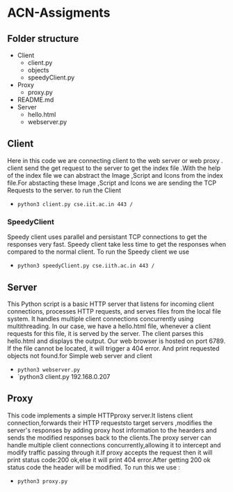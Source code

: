 # ACN-Assigments

## Folder structure

- Client
   - client.py
  -  objects
  - speedyClient.py
- Proxy
   - proxy.py
- README.md
- Server
    - hello.html
    - webserver.py

## Client
   Here in this code we are connecting client to the web server or web proxy .
   client send the get request to the server to get the index file .With the help of the index file we can abstract the         Image ,Script and Icons from the index file.For abstacting these Image ,Script and Icons we are sending the TCP Requests 
   to the server.
                  to run the Client               
   - `python3 client.py cse.iit.ac.in 443 /`

### SpeedyClient
   Speedy client uses parallel and persistant TCP connections to get the responses very fast. Speedy client take less time to get the responses when compared to the normal client.
                  To run the Speedy client we use 
   - `python3 speedyClient.py cse.iith.ac.in 443 / `

## Server

   This Python script is a basic HTTP server that listens for incoming client connections, processes HTTP requests, and serves files from the local file system. It handles multiple client connections concurrently using multithreading.  In our case, we have a hello.html file, whenever a client requests for this file, it is served by the server. The client parses this hello.html and displays the output. Our web browser is hosted on port 6789. If the file cannot be located, it will trigger a 404 error. And print requested objects not found.for Simple web server and client
   - `python3 webserver.py `
   - `python3 client.py 192.168.0.207



## Proxy
   This code implements a simple HTTPproxy server.It listens client connection,forwards their HTTP requeststo target servers ,modifies the server's responses by adding proxy host information to the hearders and sends the modified responses back to the clients.The proxy server can handle multiple client connections concurrently,allowing it to intercept and modify traffic passing through it.If proxy accepts the request then it will print status code:200 ok,else it will print 404 error.After getting 200 ok status code the header will be modified.
                  To run this we use :
   - `python3 proxy.py`
